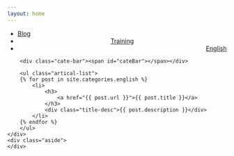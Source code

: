 ```yaml
---
layout: home
---
```


<div class="index-content english">
    <div class="section">
        <ul class="artical-cate">
            <li><a href="/"><span>Blog</span></a></li>
            <li style="text-align:center"><a href="/training"><span>Training</span></a></li>
            <li class="on" style="text-align:right"><a href="/english"><span>English</span></a></li>
        </ul>

        <div class="cate-bar"><span id="cateBar"></span></div>

        <ul class="artical-list">
        {% for post in site.categories.english %}
            <li>
                <h3>
                    <a href="{{ post.url }}">{{ post.title }}</a>
                </h3>
                <div class="title-desc">{{ post.description }}</div>
            </li>
        {% endfor %}
        </ul>
    </div>
    <div class="aside">
    </div>
</div>

